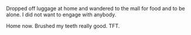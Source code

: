 Dropped off luggage at home and wandered to the mall for food and to be alone. I did not want to engage with anybody.

Home now. Brushed my teeth really good. TFT.
